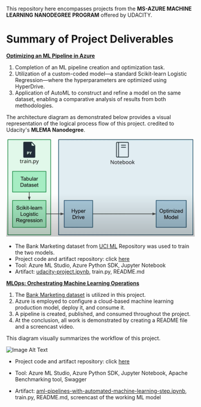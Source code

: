 This repository here encompasses projects from the **MS-AZURE MACHINE LEARNING NANODEGREE PROGRAM** offered by UDACITY. 


# Summary of Project Deliverables

[**Optimizing an ML Pipeline in Azure**](https://github.com/robiulrafi/Azure-ML-Engineer-Nanodegree-Project-Portfolio/tree/main/Optimizing%20an%20ML%20Pipeline%20in%20Azure)

1. Completion of an ML pipeline creation and optimization task.
2. Utilization of a custom-coded model—a standard Scikit-learn Logistic Regression—where the hyperparameters are optimized using HyperDrive.
3. Application of AutoML to construct and refine a model on the same dataset, enabling a comparative analysis of results from both methodologies.

The architecture diagram as demonstrated below provides a visual representation of the logical process flow of this project. credited to Udacity's **MLEMA Nanodegree**.

![Image Alt Text](Optimizing%20an%20ML%20Pipeline%20in%20Azure/Artifacts/Pipeline_Sklearn.PNG)

* The Bank Marketing dataset from [UCI ML](https://archive.ics.uci.edu/dataset/222/bank+marketing) Repository was used to train the two models.
* Project code and artifact repository: click [here](https://github.com/robiulrafi/Azure-ML-Engineer-Nanodegree-Project-Portfolio/tree/main/Optimizing%20an%20ML%20Pipeline%20in%20Azure)
* Tool: Azure ML Studio, Azure Python SDK, Jupyter Notebook
* Artifact: [udacity-project.ipynb](https://github.com/robiulrafi/Azure-ML-Engineer-Nanodegree-Project-Portfolio/blob/main/Optimizing%20an%20ML%20Pipeline%20in%20Azure/udacity-project.ipynb), train.py, README.md


[**MLOps: Orchestrating Machine Learning Operations**](https://github.com/robiulrafi/Azure-ML-Engineer-Nanodegree-Project-Portfolio/tree/main/MLOps%3A%20Orchestrating%20Machine%20Learning%20Operations)

1. The [Bank Marketing dataset](https://archive.ics.uci.edu/dataset/222/bank+marketing) is utilized in this project.
2. Azure is employed to configure a cloud-based machine learning production model, deploy it, and consume it.
3. A pipeline is created, published, and consumed throughout the project.
4. At the conclusion, all work is demonstrated by creating a README file and a screencast video.

This diagram visually summarizes the workflow of this project.

![Image Alt Text](MLOps%3A%20Orchestrating%20Machine%20Learning%20Operations/Artifacts/workflow.PNG)

* Project code and artifact repository: click [here](https://github.com/robiulrafi/Azure-ML-Engineer-Nanodegree-Project-Portfolio/tree/main/MLOps%3A%20Orchestrating%20Machine%20Learning%20Operation)

* Tool: Azure ML Studio, Azure Python SDK, Jupyter Notebook, Apache Benchmarking tool, Swagger

* Artifact: [aml-pipelines-with-automated-machine-learning-step.ipynb](https://github.com/robiulrafi/Azure-ML-Engineer-Nanodegree-Project-Portfolio/blob/main/MLOps%3A%20Orchestrating%20Machine%20Learning%20Operations/starter_files/aml-pipelines-with-automated-machine-learning-step.ipynb), train.py, README.md, screencast of the working ML model





    
